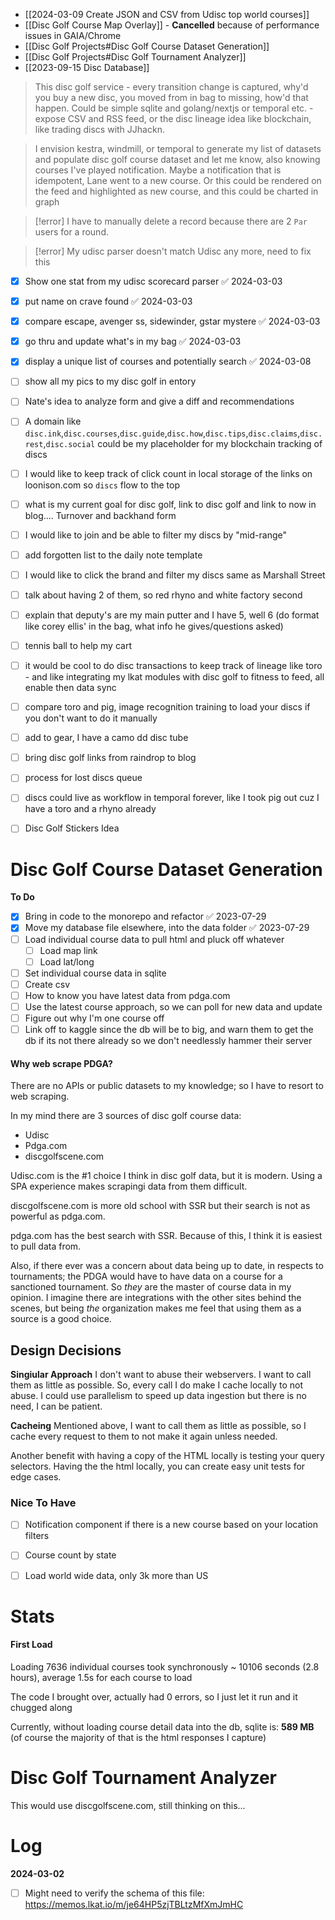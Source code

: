 - [[2024-03-09 Create JSON and CSV from Udisc top world courses]]
- [[Disc Golf Course Map Overlay]] - **Cancelled** because of performance issues in GAIA/Chrome
- [[Disc Golf Projects#Disc Golf Course Dataset Generation]]
- [[Disc Golf Projects#Disc Golf Tournament Analyzer]]
- [[2023-09-15 Disc Database]]

> This disc golf service - every transition change is captured, why'd you buy a new disc, you moved from in bag to missing, how'd that happen. Could be simple sqlite and golang/nextjs or temporal etc. - expose CSV and RSS feed, or the disc lineage idea like blockchain, like trading discs with JJhackn.

> I envision kestra, windmill, or temporal to generate my list of datasets and populate disc golf course dataset and let me know, also knowing courses I've played notification. Maybe a notification that is idempotent, Lane went to a new course. Or this could be rendered on the feed and highlighted as new course, and this could be charted in graph

> [!error] I have to manually delete a record because there are 2 `Par` users for a round. 

> [!error] My udisc parser doesn't match Udisc any more, need to fix this

- [x] Show one stat from my udisc scorecard parser ✅ 2024-03-03
- [x] put name on crave found ✅ 2024-03-03
- [x] compare escape, avenger ss, sidewinder, gstar mystere ✅ 2024-03-03
- [x] go thru and update what's in my bag ✅ 2024-03-03
- [x] display a unique list of courses and potentially search ✅ 2024-03-08


- [ ] show all my pics to my disc golf in entory
- [ ] Nate's idea to analyze form and give a diff and recommendations
- [ ] A domain like `disc.ink`,`disc.courses`,`disc.guide`,`disc.how`,`disc.tips`,`disc.claims`,`disc.rest`,`disc.social` could be my placeholder for my blockchain tracking of discs
- [ ] I would like to keep track of click count in local storage of the links on loonison.com so `discs` flow to the top
- [ ] what is my current goal for disc golf, link to disc golf and link to now in blog.... Turnover and backhand form
- [ ] I would like to join and be able to filter my discs by "mid-range"
- [ ] add forgotten list to the daily note template
- [ ] I would like to click the brand and filter my discs same as Marshall Street 
- [ ] talk about having 2 of them, so red rhyno and white factory second
- [ ] explain that deputy's are my main putter and I have 5, well 6 (do format like corey ellis' in the bag, what info he gives/questions asked)
- [ ] tennis ball to help my cart
- [ ] it would be cool to do disc transactions to keep track of lineage like toro - and like integrating my lkat modules with disc golf to fitness to feed, all enable then data sync
- [ ] compare toro and pig, image recognition training to load your discs if you don't want to do it manually
- [ ] add to gear, I have a camo dd disc tube
- [ ] bring disc golf links from raindrop to blog
- [ ] process for lost discs queue
- [ ] discs could live as workflow in temporal forever, like I took pig out cuz I have a toro and a rhyno already
- [ ] Disc Golf Stickers Idea

# Disc Golf Course Dataset Generation

**To Do**
- [x] Bring in code to the monorepo and refactor ✅ 2023-07-29
- [x] Move my database file elsewhere, into the data folder ✅ 2023-07-29
- [ ] Load individual course data to pull html and pluck off whatever
	- [ ] Load map link
	- [ ] Load lat/long
- [ ] Set individual course data in sqlite
- [ ] Create csv
- [ ] How to know you have latest data from pdga.com
- [ ] Use the latest course approach, so we can poll for new data and update
- [ ] Figure out why I'm one course off
- [ ] Link off to kaggle since the db will be to big, and warn them to get the db if its not there already so we don't needlessly hammer their server

#### Why web scrape PDGA?

There are no APIs or public datasets to my knowledge; so I have to resort to web scraping.

In my mind there are 3 sources of disc golf course data:
- Udisc
- Pdga.com
- discgolfscene.com

Udisc.com is the #1 choice I think in disc golf data, but it is modern. Using a SPA experience makes scrapingi data from them difficult.

discgolfscene.com is more old school with SSR but their search is not as powerful as pdga.com.

pdga.com has the best search with SSR. Because of this, I think it is easiest to pull data from.

Also, if there ever was a concern about data being up to date, in respects to tournaments; the PDGA would have to have data on a course for a sanctioned tournament. So *they* are the master of course data in my opinion. I imagine there are integrations with the other sites behind the scenes, but being *the* organization makes me feel that using them as a source is a good choice.

## Design Decisions

**Singiular Approach**
I don't want to abuse their webservers. I want to call them as little as possible. So, every call I do make I cache locally to not abuse. I could use parallelism to speed up data ingestion but there is no need, I can be patient.

**Cacheing**
Mentioned above, I want to call them as little as possible, so I cache every request to them to not make it again unless needed.

Another benefit with having a copy of the HTML locally is testing your query selectors. Having the the html locally, you can create easy unit tests for edge cases.



### Nice To Have
- [ ] Notification component if there is a new course based on your location filters
- [ ] Course count by state
- [ ] Load world wide data, only 3k more than US


# Stats

#### First Load
Loading 7636 individual courses took synchronously ~ 10106 seconds (2.8 hours), average 1.5s for each course to load

The code I brought over, actually had 0 errors, so I just let it run and it chugged along

Currently, without loading course detail data into the db, sqlite is: **589 MB** (of course the majority of that is the html responses I capture)


# Disc Golf Tournament Analyzer

This would use discgolfscene.com, still thinking on this...

# Log

**2024-03-02**
- [ ] Might need to verify the schema of this file: https://memos.lkat.io/m/je64HP5zjTBLtzMfXmJmHC